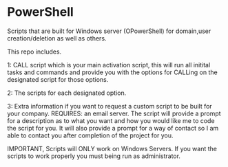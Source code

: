 # PowerShell

Scripts that are built for Windows server (OPowerShell) for domain,user creation/deletion as well as others.

This repo includes.

1: CALL script which is your main activation script,  this will run all initital tasks and commands and provide you with the options for CALLing on the designated script for those options.

2: The scripts for each designated option.

3: Extra information if you want to request a custom script to be built for your company.    REQUIRES: an email server.   The script will provide a prompt for a description as to what you want and how you would like me to code the script for you.   It will also provide a prompt for a way of contact so I am able to contact you after completion of the project for you.







IMPORTANT,   Scripts will ONLY work on Windows Servers. If you want the scripts to work properly you must being run as administrator.  

